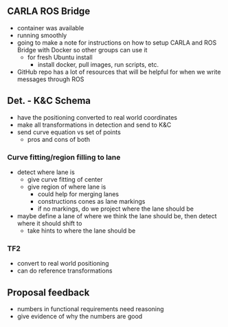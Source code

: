 ## CARLA ROS Bridge
- container was available
- running smoothly
- going to make a note for instructions on how to setup CARLA and ROS Bridge with Docker so other groups can use it
	- for fresh Ubuntu install
		- install docker, pull images, run scripts, etc.
- GitHub repo has a lot of resources that will be helpful for when we write messages through ROS
## Det. - K&C Schema
- have the positioning converted to real world coordinates
- make all transformations in detection and send to K&C
- send curve equation vs set of points
	- pros and cons of both
### Curve fitting/region filling to lane
- detect where lane is
	- give curve fitting of center
	- give region of where lane is
		- could help for merging lanes
		- constructions cones as lane markings
		- if no markings, do we project where the lane should be
- maybe define a lane of where we think the lane should be, then detect where it should shift to
	- take hints to where the lane should be
### TF2 
- convert to real world positioning
- can do reference transformations

## Proposal feedback
- numbers in functional requirements need reasoning
- give evidence of why the numbers are good